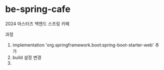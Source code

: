 # be-spring-cafe
2024 마스터즈 백엔드 스프링 카페

과정
1. implementation 'org.springframework.boot:spring-boot-starter-web' 추가
2. build 설정 변경
3. 